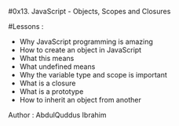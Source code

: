 #0x13. JavaScript - Objects, Scopes and Closures

#Lessons : 

- Why JavaScript programming is amazing
- How to create an object in JavaScript
- What this means
- What undefined means
- Why the variable type and scope is important
- What is a closure
- What is a prototype
- How to inherit an object from another

Author : AbdulQuddus Ibrahim
